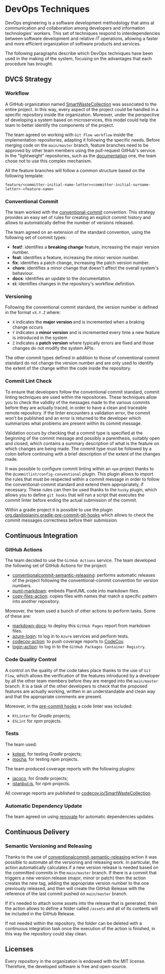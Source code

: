 # DevOps Techniques

DevOps engineering is a software development methodology that aims at communication and collaboration among developers and information technologies' workers. 
This set of techniques respond to interdependencies between software development and relative *IT* operations, allowing a faster and more efficient organization of software products and services.

The following paragraphs describe which DevOps techniques have been used in the making of the system, focusing on the advantages that each procedure has brought.

## DVCS Strategy
### Workflow
A GitHub organization named [SmartWasteCollection](https://github.com/SmartWasteCollection) was associated to the entire project. 
In this way, every aspect of the project could be handled in a specific repository inside the organization.
Moreover, under the perspective of developing a system based on microservices, this model could help the team to better identify the components of the project. 

The team agreed on working with `Git Flow workflow` inside the implementation repositories, adapting it following the specific needs. 
Before merging code on the ```main/master``` branch, feature branches need to be approved by other team members using the pull-request GitHub's service. In the "lightweight" repositories, such as the [documentation](https://github.com/SmartWasteCollection/documentation) one, the team chose not to use this complex mechanism. 

All the feature branches will follow a common structure based on the following template:
```
feature/<committer-initial-name-letter><committer-initial-surname-letter>-<feature-name>
```

### Conventional Commit
The team worked with the [conventional-commit](https://www.conventionalcommits.org/en/v1.0.0/) convention. 
This strategy provides an easy set of rules for creating an explicit commit history and allows to automatically define the number of versions released.

The team agreed on an extension of the standard convention, using the following set of commit types:

* **feat!**: identifies a **breaking change** feature, increasing the major version number.
* **feat**: identifies a feature, increasing the minor version number.
* **fix**: identifies a patch change, increasing the patch version number.
* **chore**: identifies a minor change that doesn't affect the overall system's behaviour. 
* **docs**: identifies an update to the documentation.
* **ci**: identifies changes in the repository's workflow definition.

### Versioning
Following the conventional commit standard, the version number is defined in the format `vX.Y.Z` where:

- `X` indicates the **major version** and is incremented when a braking change occurs
- `Y` indicates a **minor version** and is incremented every time a new feature is introduced in the system 
- `Z` indicates a **patch version** where typically errors are fixed and those changes do not modify the system APIs.

The other commit types defined in addition to those of conventional commit standard do not change the version number and are only used to identify the extent of the change within the code inside the repository.

### Commit Lint Check
To ensure that developers follow the conventional commit standard, commit linting techniques are used within the repositories.
These techniques allow you to check the validity of the messages made to the various commits before they are actually traced, in order to have a clean and traceable remote repository.
If the linter encounters a validation error, the commit won't be published and an error is returned to the developer which summarizes what problems are present within its commit message.

Validation occurs by checking that a commit type is specified at the beginning of the commit message and possibly a parenthesis, suitably open and closed, which contains a summary description of what is the feature on which changes are being made. The commit type must be followed by a colon before continuing with a brief description of the extent of the changes made.

It was possible to configure commit linting within an `npm` project thanks to the `@commitlint/config-conventional` plugin.
This plugin allows to import the rules that must be respected within a commit message in order to follow the conventional-commit standard and extend them appropriately, if necessary.
These rules can then be used thanks to the `husky` plugin, which allows you to define `git hooks` that will run a script that executes the commit linter before ending the actual submission of the commit.

Within a gradle project it is possible to use the plugin [org.danilopianini.gradle-pre-commit-git-hooks](https://github.com/DanySK/gradle-pre-commit-git-hooks) which allows to check the commit messages correctness before their submission.

## Continuous Integration
### GitHub Actions
The team decided to use the `GitHub Actions` service. The team developed the following set of GitHub Actions for the project:

* [conventionalcommit-semantic-releasing](https://github.com/anitvam/conventionalcommit-semantic-releasing): performs automatic releases of the project following the conventional-commit convention for version numbers.
* [puml-markdown](https://github.com/alessandro-marcantoni/puml-markdown): embeds PlantUML code into markdown files.
* [copy-files-action](https://github.com/SimoneRomagnoli/copy-files-action): copies files with names that match a specific pattern into another repository.

Moreover, the team used a bunch of other actions to perform tasks. Some of these are:

* [markdown-docs](https://github.com/ldeluigi/markdown-docs): to deploy this `GitHub Pages` report from markdown files.
* [azure-login](https://github.com/Azure/login): to log in to `Azure` services and perform tests.
* [codecov-action](https://github.com/codecov/codecov-action): to push coverage reports to [CodeCov](https://codecov.io).
* [login-action](https://github.com/docker/login-action): to log in to the `GitHub Packages Container Registry`.

### Code Quality Control
A control on the quality of the code takes place thanks to the use of `Git Flow`, which allows the verification of the features introduced by a developer by all the other team members before they are merged into the `main/master` branch.
It is a task of the other developers to check that the proposed features are actually working, written in an understandable and clean way and that the appropriate comments are present.

Moreover, in the [pre-commit hooks](#commit-lint-check) a code linter was included:

* `KtLinter` for _Gradle_ projects;
* `ESLint` for _npm_ projects.

### Tests

The team used:

* [kotest](https://kotest.io/), for testing _Gradle_ projects;
* [mocha](https://mochajs.org/), for testing _npm_ projects.

The team produced coverage reports with the following plugins:

* [jacoco](https://github.com/jacoco/jacoco), for _Gradle_ projects;
* [istanbul.js](https://istanbul.js.org/), for _npm_ projects.

All coverage reports are published to [codecov.io/SmartWasteCollection](https://app.codecov.io/gh/SmartWasteCollection).

### Automatic Dependency Update

The team agreed on using [renovate](https://github.com/renovatebot/renovate) for automatic dependencies updates.

## Continuous Delivery

### Semantic Versioning and Releasing
Thanks to the use of [conventionalcommit-semantic-releasing](https://github.com/anitvam/conventionalcommit-semantic-releasing) action it was possible to automate all the versioning and releasing work. 
In particular, the action automatically calculates if a new version release is needed based on the committed commits in the `main/master` branch. If there is a commit that triggers a new version release (major, minor or patch) then the action creates the new tag, adding the appropriate version number to the one previously released, and then will create the GitHub Release with the reference of the last commit pushed on `main/master` branch.

If it's needed to attach some assets into the release that is generated, then the action allows to define a folder called `/assets` and all of its contents will be included in the GitHub Release.

If not needed within the repository, the folder can be deleted with a continuous integration task once the execution of the action is finished, in this way the repository could stay clean.

## Licenses
Every repository in the organization is endowed with the MIT license. Therefore, the developed software is free and open-source.
